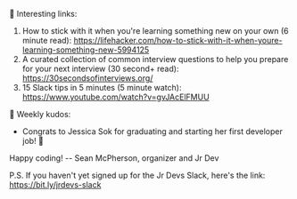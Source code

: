 🔗 Interesting links:
1. How to stick with it when you're learning something new on your own (6 minute read): https://lifehacker.com/how-to-stick-with-it-when-youre-learning-something-new-5994125
2. A curated collection of common interview questions to help you prepare for your next interview (30 second+ read): https://30secondsofinterviews.org/
3. 15 Slack tips in 5 minutes (5 minute watch): https://www.youtube.com/watch?v=gvJAcElFMUU

👏 Weekly kudos:
- Congrats to Jessica Sok for graduating and starting her first developer job! 💼

Happy coding!
-- Sean McPherson, organizer and Jr Dev

P.S. If you haven't yet signed up for the Jr Devs Slack, here's the link: https://bit.ly/jrdevs-slack
